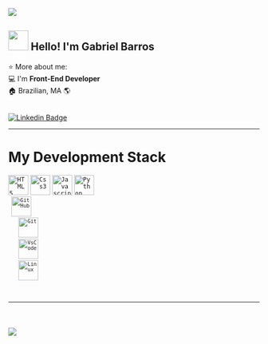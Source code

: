 <p>
  <a href="https://github.com/anuraghazra/github-readme-stats">
    <img
      align="center"
      src="https://github-readme-stats.vercel.app/api/top-langs/?username=gabriel4g&count_private=true&layout=compact&theme=dark&custom_title=Linguagens%20Mais%20Usadas"
    />
  </a>
</p>

 <h2> <img src="https://media.giphy.com/media/hvRJCLFzcasrR4ia7z/giphy.gif" width="40px" height="40px"> Hello! I'm Gabriel Barros</h2>
 ⭐ More about me: <br>
💻 I'm <b> Front-End Developer</b> <br>
🏠 Brazilian, MA 🌎 
<br>
<br>

[![Linkedin Badge](https://img.shields.io/badge/-Instagram-purple?style=flat-square&logo=Instagram&logoColor=white&link=https://www.instagram.com/gutzbs/)](https://www.instagram.com/gabrielbarrozs/)

<hr>

<h1> My Development Stack</h1>
<code><img height="40" src="https://upload.wikimedia.org/wikipedia/commons/thumb/3/38/HTML5_Badge.svg/600px-HTML5_Badge.svg.png" alt="HTML5"/></code>
<code><img height="40" src="https://cdn.iconscout.com/icon/free/png-512/css3-9-1175237.png" alt="Css3"/></code>
<code><img height="40" src="https://tadeuesteves.files.wordpress.com/2014/01/javascript-logo.png" alt="Javascript"/></code>
<code><img height="40" src="https://upload.wikimedia.org/wikipedia/commons/thumb/c/c3/Python-logo-notext.svg/768px-Python-logo-notext.svg.png" alt="Python" />
<code> <img height="40" src="https://camo.githubusercontent.com/d3563008ac544a830a26cd54e8add19decb3299ef11712c071b44c8d01ec8ac2/68747470733a2f2f63646e332e69636f6e66696e6465722e636f6d2f646174612f69636f6e732f696e6669636f6e732f3531322f6769746875622e706e67" alt="GitHub" data-canonical-src="https://cdn3.iconfinder.com/data/icons/inficons/512/github.png" style="max-width: 100%;"> </code>
  <code> <img height="40" src="https://camo.githubusercontent.com/b8ee9fd2e9b26a7265ece6dbc6f5c7449928b84f45a08fe5852d6a8dfd915fb3/68747470733a2f2f6769742d73636d2e636f6d2f696d616765732f6c6f676f732f646f776e6c6f6164732f4769742d49636f6e2d31373838432e706e67" alt="Git" data-canonical-src="https://git-scm.com/images/logos/downloads/Git-Icon-1788C.png" <img height="40px"> </code>
  <code> <img src="https://camo.githubusercontent.com/7f3d08d131eecd531d8303589356e546ac0362da2f451577fd6d45019d42a0b1/68747470733a2f2f75706c6f61642e77696b696d656469612e6f72672f77696b6970656469612f636f6d6d6f6e732f7468756d622f392f39612f56697375616c5f53747564696f5f436f64655f312e33355f69636f6e2e7376672f35313270782d56697375616c5f53747564696f5f436f64655f312e33355f69636f6e2e7376672e706e67" alt="VsCode" width="40" height="40" data-canonical-src="https://upload.wikimedia.org/wikipedia/commons/thumb/9/9a/Visual_Studio_Code_1.35_icon.svg/512px-Visual_Studio_Code_1.35_icon.svg.png" style="max-width: 100%;"></code> 
  <code> <img height="40" src="https://camo.githubusercontent.com/a51ad548a839697449747b9e5ec95d48ccbff3da3b75f6d3c50a1d3f110fc037/68747470733a2f2f75706c6f61642e77696b696d656469612e6f72672f77696b6970656469612f636f6d6d6f6e732f7468756d622f332f33352f5475782e7376672f3132303070782d5475782e7376672e706e67" alt="Linux" data-canonical-src="https://upload.wikimedia.org/wikipedia/commons/thumb/3/35/Tux.svg/1200px-Tux.svg.png" style="max-width: 100%;"> </code>
  
 <hr>
  
![](https://komarev.com/ghpvc/?username=Gabriel4g&color=blue&style=plastic&label=Visualiza%C3%A7%C3%B5es)




